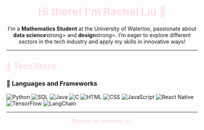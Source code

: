 <h1 align="center" style="color: #FFDCE8;">Hi there! I'm Rachel Liu 👋</h1>

<p align="center">
I'm a <strong>Mathematics Student</strong> at the University of Waterloo, passionate about <strong>data science</strong>strong> and <strong>design</strong>strong>. I’m eager to explore different sectors in the tech industry and apply my skills in innovative ways!
</p>

---

<h2 style="color: #FFDCE8;">🔧 Tech Stack</h2>

### 🌸 Languages and Frameworks

![Python](https://img.shields.io/badge/Python-FFDCE8?style=for-the-badge&logo=python&logoColor=black)
![SQL](https://img.shields.io/badge/SQL-FFDCE8?style=for-the-badge&logo=postgresql&logoColor=black)
![Java](https://img.shields.io/badge/Java-FFDCE8?style=for-the-badge&logo=java&logoColor=black)
![C](https://img.shields.io/badge/C-FFDCE8?style=for-the-badge&logo=c&logoColor=black)
![HTML](https://img.shields.io/badge/HTML5-FFDCE8?style=for-the-badge&logo=html5&logoColor=black)
![CSS](https://img.shields.io/badge/CSS3-FFDCE8?style=for-the-badge&logo=css3&logoColor=black)
![JavaScript](https://img.shields.io/badge/JavaScript-FFDCE8?style=for-the-badge&logo=javascript&logoColor=black)
![React Native](https://img.shields.io/badge/React_Native-FFDCE8?style=for-the-badge&logo=react&logoColor=black)
![TensorFlow](https://img.shields.io/badge/TensorFlow-FFDCE8?style=for-the-badge&logo=tensorflow&logoColor=black)
![LangChain](https://img.shields.io/badge/LangChain-FFDCE8?style=for-the-badge&logo=langchain&logoColor=black)

---
<p align="center" style="color: #FFDCE8; font-weight: bold;">
Thanks for stopping by!
</p>
